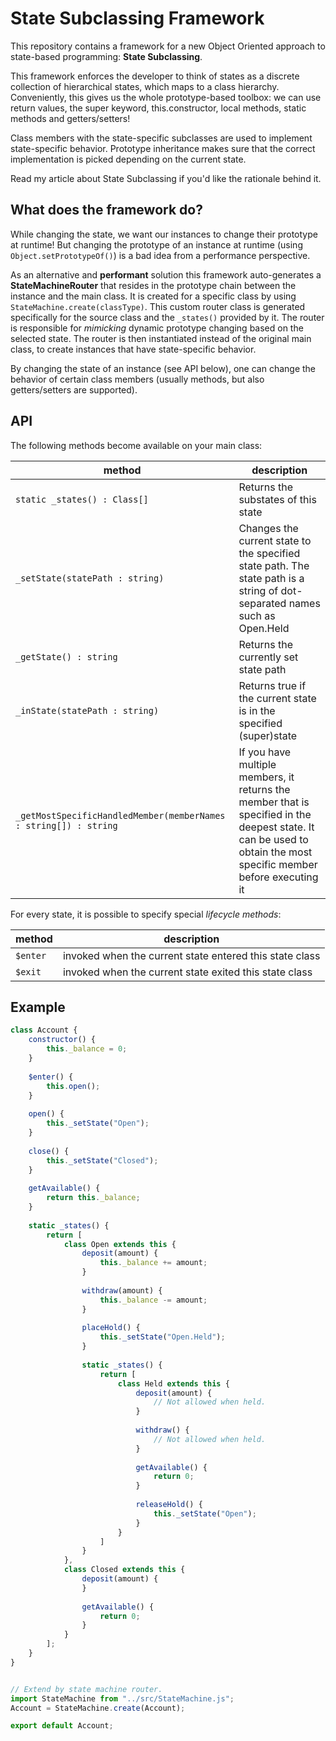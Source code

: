 # State Subclassing Framework

This repository contains a framework for a new Object Oriented approach to state-based programming: **State Subclassing**.

This framework enforces the developer to think of states as a discrete collection of hierarchical states, which maps to a class hierarchy. Conveniently, this gives us the whole prototype-based toolbox: we can use return values, the super keyword, this.constructor, local methods, static methods and getters/setters!

Class members with the state-specific subclasses are used to implement state-specific behavior. Prototype inheritance makes sure that the correct implementation is picked depending on the current state. 

Read my article about State Subclassing if you'd like the rationale behind it.

## What does the framework do?

While changing the state, we want our instances to change their prototype at runtime! But changing the prototype of an instance at runtime (using `Object.setPrototypeOf()`) is a bad idea from a performance perspective. 

As an alternative and **performant** solution this framework auto-generates a **StateMachineRouter** that resides in the prototype chain between the instance and the main class. It is created for a specific class by using `StateMachine.create(classType)`. This custom router class is generated specifically for the source class and the `_states()` provided by it. The router is responsible for *mimicking* dynamic prototype changing based on the selected state. The router is then instantiated instead of the original main class, to create instances that have state-specific behavior.

By changing the state of an instance (see API below), one can change the behavior of certain class members (usually methods, but also getters/setters are supported).

## API

The following methods become available on your main class:

|method|description|
|------|-----------|
|`static _states() : Class[]`|Returns the substates of this state|
|`_setState(statePath : string)`|Changes the current state to the specified state path. The state path is a string of dot-separated names such as Open.Held|
|`_getState() : string`|Returns the currently set state path|
|`_inState(statePath : string)`|Returns true if the current state is in the specified (super)state|
|`_getMostSpecificHandledMember(memberNames : string[]) : string`|If you have multiple members, it returns the member that is specified in the deepest state. It can be used to obtain the most specific member before executing it|

For every state, it is possible to specify special *lifecycle methods*:

|method|description|
|------|-----------|
|`$enter`|invoked when the current state entered this state class|
|`$exit`|invoked when the current state exited this state class|

## Example

```javascript
class Account {
    constructor() {
        this._balance = 0;
    }
    
    $enter() {
        this.open();
    }
    
    open() {
        this._setState("Open");
    }
    
    close() {
        this._setState("Closed");
    }
    
    getAvailable() {
        return this._balance;
    }
    
    static _states() {
        return [
            class Open extends this {
                deposit(amount) {
                    this._balance += amount;
                }
                
                withdraw(amount) {
                    this._balance -= amount;
                }
                
                placeHold() {
                    this._setState("Open.Held");
                }
                
                static _states() {
                    return [
                        class Held extends this {
                            deposit(amount) {
                                // Not allowed when held.
                            }
                            
                            withdraw() {
                                // Not allowed when held.
                            }
                            
                            getAvailable() {
                                return 0;
                            }
                            
                            releaseHold() {
                                this._setState("Open");
                            }
                        }
                    ]
                }
            },
            class Closed extends this {
                deposit(amount) {
                }
                
                getAvailable() {
                    return 0;
                }
            }
        ];
    }
}


// Extend by state machine router.
import StateMachine from "../src/StateMachine.js";
Account = StateMachine.create(Account);

export default Account;
```
